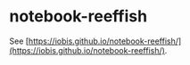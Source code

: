 # notebook-reeffish

See [https://iobis.github.io/notebook-reeffish/](https://iobis.github.io/notebook-reeffish/).
